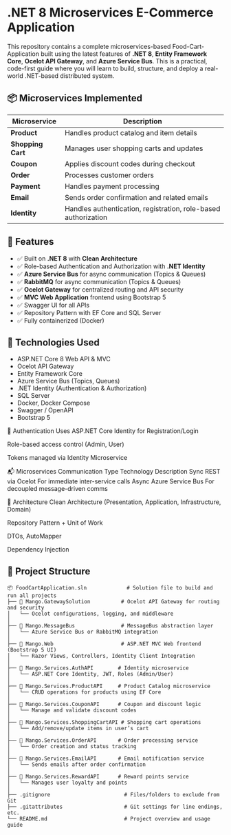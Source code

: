 # .NET 8 Microservices E-Commerce Application

This repository contains a complete microservices-based Food-Cart-Application built using the latest features of **.NET 8**, **Entity Framework Core**, **Ocelot API Gateway**, and **Azure Service Bus**. This is a practical, code-first guide where you will learn to build, structure, and deploy a real-world .NET-based distributed system.

## 📦 Microservices Implemented

| Microservice       | Description |
|--------------------|-------------|
| **Product**        | Handles product catalog and item details |
| **Shopping Cart**  | Manages user shopping carts and updates |
| **Coupon**         | Applies discount codes during checkout |
| **Order**          | Processes customer orders |
| **Payment**        | Handles payment processing |
| **Email**          | Sends order confirmation and related emails |
| **Identity**       | Handles authentication, registration, role-based authorization |

## 🎯 Features

- ✅ Built on **.NET 8** with **Clean Architecture**
- ✅ Role-based Authentication and Authorization with **.NET Identity**
- ✅ **Azure Service Bus** for async communication (Topics & Queues)
- ✅ **RabbitMQ** for async communication (Topics & Queues)
- ✅ **Ocelot Gateway** for centralized routing and API security
- ✅ **MVC Web Application** frontend using Bootstrap 5
- ✅ Swagger UI for all APIs
- ✅ Repository Pattern with EF Core and SQL Server
- ✅ Fully containerized (Docker)


## 🚀 Technologies Used

- ASP.NET Core 8 Web API & MVC
- Ocelot API Gateway
- Entity Framework Core
- Azure Service Bus (Topics, Queues)
- .NET Identity (Authentication & Authorization)
- SQL Server
- Docker, Docker Compose
- Swagger / OpenAPI
- Bootstrap 5

🔐 Authentication
Uses ASP.NET Core Identity for Registration/Login

Role-based access control (Admin, User)

Tokens managed via Identity Microservice

📬 Microservices Communication
Type	Technology	Description
Sync	REST via Ocelot	For immediate inter-service calls
Async	Azure Service Bus	For decoupled message-driven comms

🧱 Architecture
Clean Architecture (Presentation, Application, Infrastructure, Domain)

Repository Pattern + Unit of Work

DTOs, AutoMapper

Dependency Injection
## 📁 Project Structure
```text
📦 FoodCartApplication.sln             # Solution file to build and run all projects
├── 📂 Mango.GatewaySolution          # Ocelot API Gateway for routing and security
│   └── Ocelot configurations, logging, and middleware
│
├── 📂 Mango.MessageBus               # MessageBus abstraction layer
│   └── Azure Service Bus or RabbitMQ integration
│
├── 📂 Mango.Web                      # ASP.NET MVC Web frontend (Bootstrap 5 UI)
│   └── Razor Views, Controllers, Identity Client Integration
│
├── 📂 Mango.Services.AuthAPI        # Identity microservice
│   └── ASP.NET Core Identity, JWT, Roles (Admin/User)
│
├── 📂 Mango.Services.ProductAPI     # Product Catalog microservice
│   └── CRUD operations for products using EF Core
│
├── 📂 Mango.Services.CouponAPI      # Coupon and discount logic
│   └── Manage and validate discount codes
│
├── 📂 Mango.Services.ShoppingCartAPI # Shopping cart operations
│   └── Add/remove/update items in user’s cart
│
├── 📂 Mango.Services.OrderAPI       # Order processing service
│   └── Order creation and status tracking
│
├── 📂 Mango.Services.EmailAPI       # Email notification service
│   └── Sends emails after order confirmation
│
├── 📂 Mango.Services.RewardAPI      # Reward points service
│   └── Manages user loyalty and points
│
├── .gitignore                        # Files/folders to exclude from Git
├── .gitattributes                    # Git settings for line endings, etc.
└── README.md                         # Project overview and usage guide
